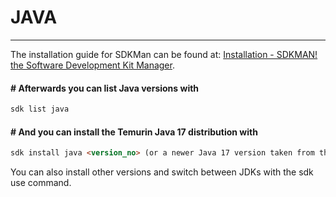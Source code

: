 # JAVA
<hr>

The installation guide for SDKMan can be found at: [Installation - SDKMAN! the Software Development Kit Manager](https://github.com/navinkumarboddu/tech_docs_tips/blob/main/java/sdk_install.md).

#### # Afterwards you can list Java versions with

```html
sdk list java
```

#### # And you can install the Temurin Java 17 distribution with

```html
sdk install java <version_no> (or a newer Java 17 version taken from the previous command)
```

You can also install other versions and switch between JDKs with the sdk use command.